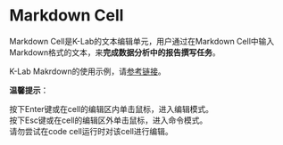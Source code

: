 # Markdown Cell
Markdown Cell是K-Lab的文本编辑单元，用户通过在Markdown Cell中输入Markdown格式的文本，来**完成数据分析中的报告撰写任务**。

K-Lab Makrdown的使用示例，请[参考链接](https://www.kesci.com/static/markdown_guide.html)。

**温馨提示**：

<div class="alert alert-success">
按下Enter键或在cell的编辑区内单击鼠标，进入编辑模式。
</div>
<div class="alert alert-success">
按下Esc键或在cell的编辑区外单击鼠标，进入命令模式。
</div>
<div class="alert alert-warning">
请勿尝试在code cell运行时对该cell进行编辑。
</div>